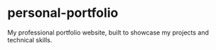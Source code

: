 # personal-portfolio
My professional portfolio website, built to showcase my projects and technical skills.
